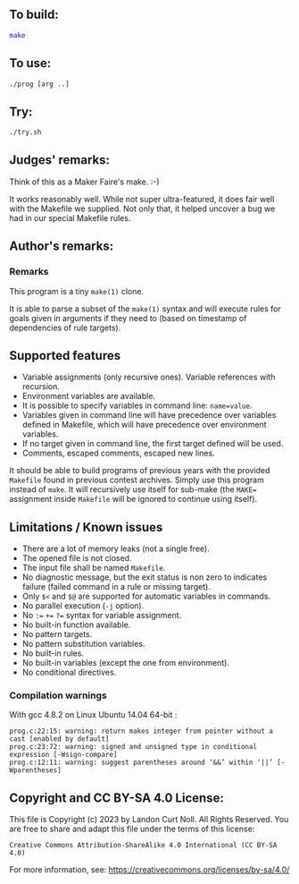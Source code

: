 ## To build:

```sh
make
```


## To use:

```sh
./prog [arg ..]
```


## Try:

```sh
./try.sh
```


## Judges' remarks:

Think of this as a Maker Faire's make.  :-)

It works reasonably well.  While not super ultra-featured, it does fair well
with the Makefile we supplied.  Not only that, it helped uncover a bug we had in
our special Makefile rules.


## Author's remarks:

### Remarks

This program is a tiny `make(1)` clone.

It is able to parse a subset of the `make(1)` syntax and will execute rules for
goals given in arguments if they need to (based on timestamp of dependencies
of rule targets).


## Supported features

* Variable assignments (only recursive ones). Variable references with recursion.
* Environment variables are available.
* It is possible to specify variables in command line: `name=value`.
* Variables given in command line will have precedence over variables defined
  in Makefile, which will have precedence over environment variables.
* If no target given in command line, the first target defined will be used.
* Comments, escaped comments, escaped new lines.

It should be able to build programs of previous years with the provided `Makefile`
found in previous contest archives. Simply use this program instead of `make`.
It will recursively use itself for sub-make (the `MAKE=` assignment inside
`Makefile` will be ignored to continue using itself).


## Limitations / Known issues

* There are a lot of memory leaks (not a single free).
* The opened file is not closed.
* The input file shall be named `Makefile`.
* No diagnostic message, but the exit status is non zero to indicates failure
  (failed command in a rule or missing target).
* Only `$<` and `$@` are supported for automatic variables in commands.
* No parallel execution (`-j` option).
* No `:=` `+=` `?=` syntax for variable assignment.
* No built-in function available.
* No pattern targets.
* No pattern substitution variables.
* No built-in rules.
* No built-in variables (except the one from environment).
* No conditional directives.


### Compilation warnings

With gcc 4.8.2 on Linux Ubuntu 14.04 64-bit :

```
prog.c:22:15: warning: return makes integer from pointer without a cast [enabled by default]
prog.c:23:72: warning: signed and unsigned type in conditional expression [-Wsign-compare]
prog.c:12:11: warning: suggest parentheses around ‘&&’ within ‘||’ [-Wparentheses]
```


## Copyright and CC BY-SA 4.0 License:

This file is Copyright (c) 2023 by Landon Curt Noll.  All Rights Reserved.
You are free to share and adapt this file under the terms of this license:

    Creative Commons Attribution-ShareAlike 4.0 International (CC BY-SA 4.0)

For more information, see: https://creativecommons.org/licenses/by-sa/4.0/
